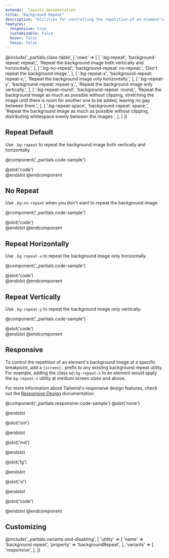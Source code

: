 ```yaml
---
extends: _layouts.documentation
title: "Background Repeat"
description: "Utilities for controlling the repetition of an element's background image."
features:
  responsive: true
  customizable: false
  hover: false
  focus: false
---
```


@include('_partials.class-table', [
  'rows' => [
    [
      '.bg-repeat',
      'background-repeat: repeat;',
      'Repeat the background image both vertically and horizontally.',
    ],
    [
      '.bg-no-repeat',
      'background-repeat: no-repeat;',
      'Don\'t repeat the background image.',
    ],
    [
      '.bg-repeat-x',
      'background-repeat: repeat-x;',
      'Repeat the background image only horizontally.',
    ],
    [
      '.bg-repeat-y',
      'background-repeat: repeat-y;',
      'Repeat the background image only vertically.',
    ],
    [
      '.bg-repeat-round',
      'background-repeat: round;',
      'Repeat the background image as much as possible without clipping, stretching the image until there is room for another one to be added, leaving no gap between them.',
    ],
    [
      '.bg-repeat-space',
      'background-repeat: space;',
      'Repeat the background image as much as possible without clipping, distributing whitespace evenly between the images.',
    ],
  ]
])

## Repeat <span class="ml-2 font-semibold text-gray-600 text-sm uppercase tracking-wide">Default</span>

Use `.bg-repeat` to repeat the background image both vertically and horizontally.

@component('_partials.code-sample')
<div class="w-full bg-gray-400 h-48 bg-center bg-repeat" style="background-image:url('https://images.unsplash.com/photo-1459262838948-3e2de6c1ec80?ixlib=rb-1.2.1&ixid=eyJhcHBfaWQiOjEyMDd9&auto=format&fit=crop&w=128&q=80');">
</div>
@slot('code')
<div class="bg-repeat bg-center ..." style="background-image: url(...)"></div>
@endslot
@endcomponent

## No Repeat

Use `.bg-no-repeat` when you don't want to repeat the background image.

@component('_partials.code-sample')
<div class="w-full bg-gray-400 h-48 bg-center bg-no-repeat" style="background-image:url('https://images.unsplash.com/photo-1459262838948-3e2de6c1ec80?ixlib=rb-1.2.1&ixid=eyJhcHBfaWQiOjEyMDd9&auto=format&fit=crop&w=128&q=80');">
</div>
@slot('code')
<div class="bg-no-repeat bg-center ..." style="background-image: url(...)"></div>
@endslot
@endcomponent

## Repeat Horizontally

Use `.bg-repeat-x` to repeat the background image only horizontally.

@component('_partials.code-sample')
<div class="w-full bg-gray-400 h-48 bg-center bg-repeat-x" style="background-image:url('https://images.unsplash.com/photo-1459262838948-3e2de6c1ec80?ixlib=rb-1.2.1&ixid=eyJhcHBfaWQiOjEyMDd9&auto=format&fit=crop&w=128&q=80');">
</div>
@slot('code')
<div class="bg-repeat-x bg-center ..." style="background-image: url(...)"></div>
@endslot
@endcomponent

## Repeat Vertically

Use `.bg-repeat-y` to repeat the background image only vertically.

@component('_partials.code-sample')
<div class="w-full bg-gray-400 h-48 bg-center bg-repeat-y" style="background-image:url('https://images.unsplash.com/photo-1459262838948-3e2de6c1ec80?ixlib=rb-1.2.1&ixid=eyJhcHBfaWQiOjEyMDd9&auto=format&fit=crop&w=128&q=80');">
</div>
@slot('code')
<div class="bg-repeat-y bg-center ..." style="background-image: url(...)"></div>
@endslot
@endcomponent

## Responsive

To control the repetition of an element's background image at a specific breakpoint, add a `{screen}:` prefix to any existing background repeat utility. For example, adding the class `md:bg-repeat-x` to an element would apply the `bg-repeat-x` utility at medium screen sizes and above.

For more information about Tailwind's responsive design features, check out the [Responsive Design](/docs/responsive-design) documentation.

@component('_partials.responsive-code-sample')
@slot('none')
<div class="w-full bg-gray-400 h-48 bg-center bg-repeat" style="background-image:url('https://images.unsplash.com/photo-1459262838948-3e2de6c1ec80?ixlib=rb-1.2.1&ixid=eyJhcHBfaWQiOjEyMDd9&auto=format&fit=crop&w=128&q=80');">
</div>
@endslot

@slot('sm')
<div class="w-full bg-gray-400 h-48 bg-center bg-no-repeat" style="background-image:url('https://images.unsplash.com/photo-1459262838948-3e2de6c1ec80?ixlib=rb-1.2.1&ixid=eyJhcHBfaWQiOjEyMDd9&auto=format&fit=crop&w=128&q=80');">
</div>
@endslot

@slot('md')
<div class="w-full bg-gray-400 h-48 bg-center bg-repeat-x" style="background-image:url('https://images.unsplash.com/photo-1459262838948-3e2de6c1ec80?ixlib=rb-1.2.1&ixid=eyJhcHBfaWQiOjEyMDd9&auto=format&fit=crop&w=128&q=80');">
</div>
@endslot

@slot('lg')
<div class="w-full bg-gray-400 h-48 bg-center bg-repeat-y" style="background-image:url('https://images.unsplash.com/photo-1459262838948-3e2de6c1ec80?ixlib=rb-1.2.1&ixid=eyJhcHBfaWQiOjEyMDd9&auto=format&fit=crop&w=128&q=80');">
</div>
@endslot

@slot('xl')
<div class="w-full bg-gray-400 h-48 bg-center bg-no-repeat" style="background-image:url('https://images.unsplash.com/photo-1459262838948-3e2de6c1ec80?ixlib=rb-1.2.1&ixid=eyJhcHBfaWQiOjEyMDd9&auto=format&fit=crop&w=128&q=80');">
</div>
@endslot

@slot('code')
<div class="none:bg-repeat sm:bg-no-repeat md:bg-repeat-x lg:bg-repeat-y xl:bg-no-repeat ..." style="background-image: url(...)"></div>
@endslot
@endcomponent


## Customizing

@include('_partials.variants-and-disabling', [
    'utility' => [
        'name' => 'background repeat',
        'property' => 'backgroundRepeat',
    ],
    'variants' => [
        'responsive',
    ],
])
